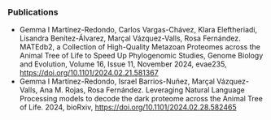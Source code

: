 ### Publications
- Gemma I Martínez-Redondo, Carlos Vargas-Chávez, Klara Eleftheriadi, Lisandra Benítez-Álvarez, Marçal Vázquez-Valls, Rosa Fernández. MATEdb2, a Collection of High-Quality Metazoan Proteomes across the Animal Tree of Life to Speed Up Phylogenomic Studies, Genome Biology and Evolution, Volume 16, Issue 11, November 2024, evae235, https://doi.org/10.1101/2024.02.21.581367
- Gemma I Martínez-Redondo, Israel Barrios-Nuñez, Marçal Vázquez-Valls, Ana M. Rojas, Rosa Fernández. Leveraging Natural Language Processing models to decode the dark proteome across the Animal Tree of Life. 2024, bioRxiv, https://doi.org/10.1101/2024.02.28.582465
